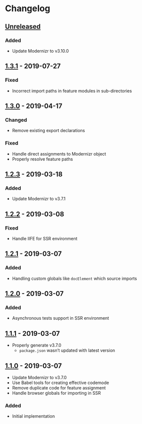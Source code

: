 # Changelog

## [Unreleased][]

### Added

- Update Modernizr to v3.10.0

## [1.3.1][] - 2019-07-27

### Fixed

- Incorrect import paths in feature modules in sub-directories

## [1.3.0][] - 2019-04-17

### Changed

- Remove existing export declarations

### Fixed

- Handle direct assignments to Modernizr object
- Properly resolve feature paths

## [1.2.3][] - 2019-03-18

### Added

- Update Modernizr to v3.7.1

## [1.2.2][] - 2019-03-08

### Fixed

- Handle IIFE for SSR environment

## [1.2.1][] - 2019-03-07

### Added

- Handling custom globals like `docElement` which source imports

## [1.2.0][] - 2019-03-07

### Added

- Asynchronous tests support in SSR environment

## [1.1.1][] - 2019-03-07

- Properly generate v3.7.0
	- `package.json` wasn’t updated with latest version

## [1.1.0][] - 2019-03-07

- Update Modernizr to v3.7.0
- Use Babel tools for creating effective codemode
- Remove duplicate code for feature assignment
- Handle browser globals for importing in SSR

### Added

- Initial implementation


[Unreleased]: https://github.com/niksy/modernizr-esm/compare/v1.3.1...HEAD
[1.3.1]: https://github.com/niksy/modernizr-esm/compare/v1.3.0...v1.3.1
[1.3.0]: https://github.com/niksy/modernizr-esm/compare/v1.2.3...v1.3.0
[1.2.3]: https://github.com/niksy/modernizr-esm/compare/v1.2.2...v1.2.3
[1.2.2]: https://github.com/niksy/modernizr-esm/compare/v1.2.1...v1.2.2
[1.2.1]: https://github.com/niksy/modernizr-esm/compare/v1.2.0...v1.2.1
[1.2.0]: https://github.com/niksy/modernizr-esm/compare/v1.1.1...v1.2.0
[1.1.1]: https://github.com/niksy/modernizr-esm/compare/v1.1.0...v1.1.1
[1.1.0]: https://github.com/niksy/modernizr-esm/tree/v1.1.0
